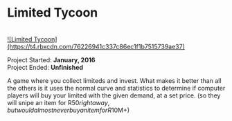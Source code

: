 <h1> Limited Tycoon </h1><br>
<a href="https://www.roblox.com/games/340324528/--">![Limited Tycoon](https://t4.rbxcdn.com/76226941c337c86ec1f1b7515739ae37)</a>
<br>

Project Started: <b>January, 2016</b><br>
Project Ended: <b>Unfinished</b>

A game where you collect limiteds and invest. What makes it better than all the others is it uses the normal curve and statistics to determine if computer players will buy your limited with the given demand, at a set price. (so they will snipe an item for R$50 right away, but would almost never buy an item for R$10M+)
